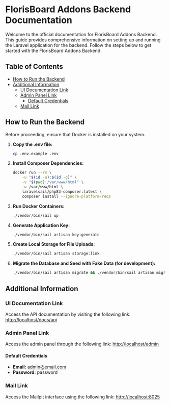 # FlorisBoard Addons Backend Documentation

Welcome to the official documentation for FlorisBoard Addons Backend. This guide provides comprehensive information on setting up and running the Laravel application for the backend. Follow the steps below to get started with the FlorisBoard Addons Backend.

## Table of Contents

* [How to Run the Backend](#how-to-run-the-backend)
* [Additional Information](#additional-information)
    * [UI Documentation Link](#ui-documentation-link)
    * [Admin Panel Link](#admin-panel-link)
        * [Default Credentials](#default-credentials)
    * [Mail Link](#mail-link)

## How to Run the Backend

Before proceeding, ensure that Docker is installed on your system.

1. **Copy the .env file:**
    
    ```bash
    cp .env.example .env
    ```
    
2. **Install Composer Dependencies:**
    
    ```bash
    docker run --rm \
        -u "$(id -u):$(id -g)" \
        -v "$(pwd):/var/www/html" \
        -w /var/www/html \
        laravelsail/php83-composer:latest \
        composer install --ignore-platform-reqs
    ```
    
3. **Run Docker Containers:**
    
    ```bash
    ./vendor/bin/sail up
    ```
    
4. **Generate Application Key:**
    
    ```bash
    ./vendor/bin/sail artisan key:generate
    ```
    
5. **Create Local Storage for File Uploads:**
    
    ```bash
    ./vendor/bin/sail artisan storage:link
    ```
    
6. **Migrate the Database and Seed with Fake Data (for development):**
    
    ```bash
    ./vendor/bin/sail artisan migrate && ./vendor/bin/sail artisan migrate:fresh --seed
    ```
    

## Additional Information

### UI Documentation Link

Access the API documentation by visiting the following link: [http://localhost/docs/api](http://localhost/docs/api)

### Admin Panel Link

Access the admin panel through the following link: [http://localhost/admin](http://localhost/admin)

#### Default Credentials

* **Email:** admin@email.com
* **Password:** password

### Mail Link

Access the Mailpit interface using the following link: [http://localhost:8025](http://localhost:8025)
